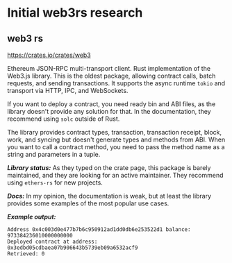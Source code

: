 # Initial web3rs research

## web3 rs
https://crates.io/crates/web3

Ethereum JSON-RPC multi-transport client. Rust implementation of the Web3.js library. This is the oldest package, allowing contract calls, batch requests, and sending transactions. It supports the async runtime `tokio` and transport via HTTP, IPC, and WebSockets.

If you want to deploy a contract, you need ready bin and ABI files, as the library doesn't provide any solution for that. In the documentation, they recommend using `solc` outside of Rust.

The library provides contract types, transaction, transaction receipt, block, work, and syncing but doesn't generate types and methods from ABI. When you want to call a contract method, you need to pass the method name as a string and parameters in a tuple.

___Library status:___
As they typed on the crate page, this package is barely maintained, and they are looking for an active maintainer. They recommend using `ethers-rs` for new projects.

___Docs:___
In my opinion, the documentation is weak, but at least the library provides some examples of the most popular use cases.

___Example output:___

```shell
Address 0x4c003d0e477b7b6c950912ad1dd0db6e253522d1 balance: 973384236010000000000
Deployed contract at address: 0x3edbd05cdbaea07b906643b5739eb09a6532acf9
Retrieved: 0
```